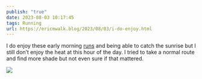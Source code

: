 ```yaml
---
publish: "true"
date: 2023-08-03 10:17:45
tags: Running
url: https://ericmwalk.blog/2023/08/03/i-do-enjoy.html
---
```


I do enjoy these early morning [runs](https://strava.com/activities/9574946162) and being able to catch the sunrise but I still don’t enjoy the heat at this hour of the day. I tried to take a normal route and find more shade but not even sure if that mattered.

![](https://ericmwalk.blog/uploads/2023/img-5726.jpeg)